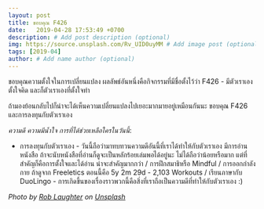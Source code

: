 ```yaml
---
layout: post
title: ขอบคุณ F426
date:   2019-04-28 17:53:49 +0700
description: # Add post description (optional)
img: https://source.unsplash.com/Rv_UID0uyMM # Add image post (optional)
tags: [2019-04]
author: # Add name author (optional)
---
```

ขอบคุณความตั้งใจในการเปลี่ยนแปลง ผลลัพธ์อันหนึ่งคือกิจกรรมที่มีชื่อตั้งไว้ว่า F426 - มีตัวเราเองตั้งใจคิด และก็ตัวเราเองที่ตั้งใจทำ

ถ้ามองย้อนกลับไปก็น่าจะได้เห็นความเปลี่ยนแปลงไปเยอะมากมายอยู่เหมือนกันนะ ขอบคุณ F426 และการลงทุนกับตัวเราเอง <i class="fa fa-child" style="color:plum"></i>

*ความดี ความมีน้ำใจ การที่ได้ช่วยเหลือใครในวันนี้*:
- การลงทุนกับตัวเราเอง - วันนี้ถือว่ามาทบทวนความดีอันนี้ที่เราได้ทำให้กับตัวเราเอง มีการอ่านหนังสือ ถ้าจะนับหนังสือที่อ่านก็ดูจะเป็นหลักร้อยเล่มพอได้อยู่นะ ไม่ได้ถือว่าน้อยหรือมาก แต่ที่สำคัญก็คือการตั้งใจและได้อ่าน น่าจะสำคัญมากกว่า / การฝึกสมาธิหรือ Mindful / การออกกำลังกาย ถ้าดูจาก Freeletics ตอนนี้คือ 5y 2m 29d - 2,103 Workouts / เรียนภาษากับ DuoLingo - การเกิดขึ้นของเรื่องราวพวกนี้คือสิ่งที่เราถือเป็นความดีที่ทำให้กับตัวเราเอง :)

*Photo by [Rob Laughter](https://unsplash.com/@roblaughter) on [Unsplash](https://unsplash.com)*
